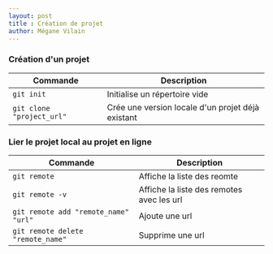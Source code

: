 ```yaml
---
layout: post
title : Création de projet
author: Mégane Vilain
---
```


### Création d'un projet

|Commande  | Description |
|---|---|
|`git init`|Initialise un répertoire vide|
|`git clone "project_url"`|Crée une version locale d'un projet déjà existant|

### Lier le projet local au projet en ligne

|Commande  | Description |
|---|---|
|`git remote`|Affiche la liste des reomte|
|`git remote -v`|Affiche la liste des remotes avec les url|
|`git remote add "remote_name" "url"`|Ajoute une url|
|`git remote delete "remote_name"`|Supprime une url|
